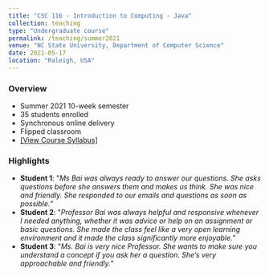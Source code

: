 ```yaml
---
title: "CSC 116 - Introduction to Computing - Java"
collection: teaching
type: "Undergraduate course"
permalink: /teaching/summer2021
venue: "NC State University, Department of Computer Science"
date: 2021-05-17
location: "Raleigh, USA"
---
```


### Overview
- Summer 2021 10-week semester
- 35 students enrolled
- Synchronous online delivery
- Flipped classroom
- [[View Course Syllabus]](https://ginabai.github.io/files/Teaching/CSC116(051)_Syllabus.pdf) 

### Highlights
- <b>Student 1</b>: 
"<i>Ms Bai was always ready to answer our questions. She asks questions before she answers them and makes us think. She was nice and friendly. She responded to our emails and questions as soon as possible.</i>"
- <b>Student 2</b>: 
"<i>Professor Bai was always helpful and responsive whenever I needed anything, whether it was advice or help on an assignment or basic questions. She made the class feel like a very open learning environment and it made the class significantly more enjoyable.</i>"
- <b>Student 3</b>: 
"<i>Ms. Bai is very nice Professor. She wants to make sure you understand a concept if you ask her a question. She’s very approachable and friendly.</i>"
